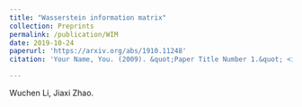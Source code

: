 ```yaml
---
title: "Wasserstein information matrix"
collection: Preprints
permalink: /publication/WIM
date: 2019-10-24
paperurl: 'https://arxiv.org/abs/1910.11248'
citation: 'Your Name, You. (2009). &quot;Paper Title Number 1.&quot; <i>Journal 1</i>. 1(1).'

---
```

Wuchen Li, Jiaxi Zhao.
